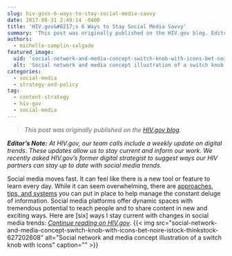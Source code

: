 ```yaml
---
slug: hiv-govs-6-ways-to-stay-social-media-savvy
date: 2017-08-31 2:49:14 -0400
title: 'HIV.gov&#8217;s 6 Ways to Stay Social Media Savvy'
summary: 'This post was originally published on the HIV.gov blog. Editor’s Note: At HIV.gov, our team calls include a weekly update on digital trends. These updates allow us to stay current and inform our work. We recently asked HIV.gov’s former digital strategist to suggest ways our HIV partners can stay up to date with social media trends.'
authors:
  - michelle-samplin-salgado
featured_image:
  uid: 'social-network-and-media-concept-switch-knob-with-icons-bet-noire-istock-thinkstock-627202608'
  alt: 'Social network and media concept illustration of a switch knob with icons.'
categories:
  - social-media
  - strategy-and-policy
tag:
  - content-strategy
  - hiv-gov
  - social-media
---
```


> _This post was originally published on the [HIV.gov blog](https://www.hiv.gov/blog/staying-current-today-s-fast-moving-social-media-world)._

_**Editor’s Note:** At HIV.gov, our team calls include a weekly update on digital trends. These updates allow us to stay current and inform our work. We recently asked HIV.gov’s former digital strategist to suggest ways our HIV partners can stay up to date with social media trends._

Social media moves fast. It can feel like there is a new tool or feature to learn every day. While it can seem overwhelming, there are <a class="external-link" href="https://blog.bufferapp.com/social-media-news" target="_blank" rel="noopener">approaches, tips, and systems</a> you can put in place to help manage the constant deluge of information. Social media platforms offer dynamic spaces with tremendous potential to reach people and to share content in new and exciting ways. Here are [six] ways I stay current with changes in social media trends: _[Continue reading on HIV.gov](https://www.hiv.gov/blog/staying-current-today-s-fast-moving-social-media-world)_. {{< img src="social-network-and-media-concept-switch-knob-with-icons-bet-noire-istock-thinkstock-627202608" alt="Social network and media concept illustration of a switch knob with icons" caption="" >}}
